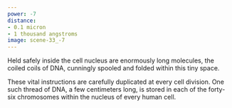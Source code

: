 ```yaml
---
power: -7
distance:
- 0.1 micron
- 1 thousand angstroms
image: scene-33_-7
---
```

Held safely inside the cell nucleus are enormously long molecules, the coiled coils of DNA, cunningly spooled and folded within this tiny space.

These vital instructions are carefully duplicated at every cell division. One such thread of DNA, a few centimeters long, is stored in each of the forty-six chromosomes within the nucleus of every human cell.
